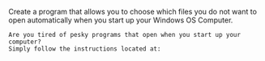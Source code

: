 Create a program that allows you to choose which files you do not want to open automatically when you start up your Windows OS Computer.


    Are you tired of pesky programs that open when you start up your computer? 
    Simply follow the instructions located at:  



